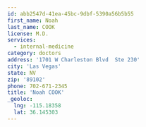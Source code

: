 ```yaml
---
id: abb2547d-41ea-45bc-9dbf-5390a56b5b55
first_name: Noah
last_name: COOK
license: M.D.
services:
  - internal-medicine
category: doctors
address: '1701 W Charleston Blvd  Ste 230'
city: 'Las Vegas'
state: NV
zip: '89102'
phone: 702-671-2345
title: 'Noah COOK'
_geoloc:
  lng: -115.18358
  lat: 36.145303
---
```

